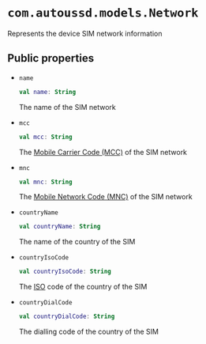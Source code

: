 # `com.autoussd.models.Network`

Represents the device SIM network information

## Public properties

- `name`

  ```kotlin
  val name: String
  ```

  The name of the SIM network

- `mcc`

  ```kotlin
  val mcc: String
  ```

  The [Mobile Carrier Code (MCC)](https://en.wikipedia.org/wiki/Mobile_country_code)
  of the SIM network

- `mnc`

  ```kotlin
  val mnc: String
  ```

  The [Mobile Network Code (MNC)](https://en.wikipedia.org/wiki/Mobile_country_code)
  of the SIM network

- `countryName`

  ```kotlin
  val countryName: String
  ```

  The name of the country of the SIM

- `countryIsoCode`

  ```kotlin
  val countryIsoCode: String
  ```

  The [ISO](https://www.iso.org/iso-3166-country-codes.html) code of the country
  of the SIM

- `countryDialCode`

  ```kotlin
  val countryDialCode: String
  ```

  The dialling code of the country of the SIM

